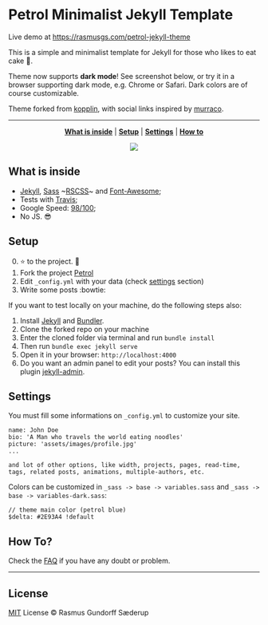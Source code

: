 # Petrol Minimalist Jekyll Template

Live demo at https://rasmusgs.com/petrol-jekyll-theme

This is a simple and minimalist template for Jekyll for those who likes to eat cake :cake:.

Theme now supports **dark mode**! See screenshot below, or try it in a browser supporting dark mode, e.g. Chrome or Safari. Dark colors are of course customizable.

Theme forked from [kopplin](https://github.com/sergiokopplin/indigo), with social links inspired by [murraco](https://github.com/murraco/jekyll-theme-minimal-resume).

***

<p align="center">
    <b><a href="README.md#what-is-inside">What is inside</a></b>
    |
    <b><a href="README.md#setup">Setup</a></b>
    |
    <b><a href="README.md#settings">Settings</a></b>
    |
    <b><a href="README.md#how-to">How to</a></b>
</p>

<p align="center">
    <img src="https://raw.githubusercontent.com/rasgs/petrol-jekyll-theme/gh-pages/assets/screen-shot.png" />
</p>

## What is inside

- [Jekyll](https://jekyllrb.com/), [Sass](https://sass-lang.com/) ~[RSCSS](https://rscss.io/)~ and [Font-Awesome](https://fontawesome.com/);
- Tests with [Travis](https://travis-ci.org/);
- Google Speed: [98/100](https://developers.google.com/speed/pagespeed/insights/?url=https%3A%2F%2Frasmusgs.com%2Fpetrol-jekyll-theme%2F);
- No JS. :sunglasses:

## Setup

0. :star: to the project. :metal:
1. Fork the project [Petrol](https://github.com/rasgs/petrol-jekyll-theme)
2. Edit `_config.yml` with your data (check <a href="README.md#settings">settings</a> section)
3. Write some posts :bowtie:

If you want to test locally on your machine, do the following steps also:

1. Install [Jekyll](https://jekyllrb.com) and [Bundler](https://bundler.io/).
2. Clone the forked repo on your machine
3. Enter the cloned folder via terminal and run `bundle install`
4. Then run `bundle exec jekyll serve`
5. Open it in your browser: `http://localhost:4000`
6. Do you want an admin panel to edit your posts? You can install this plugin [jekyll-admin](https://jekyll.github.io/jekyll-admin/).

## Settings

You must fill some informations on `_config.yml` to customize your site.

```
name: John Doe
bio: 'A Man who travels the world eating noodles'
picture: 'assets/images/profile.jpg'
...

and lot of other options, like width, projects, pages, read-time, tags, related posts, animations, multiple-authors, etc.
```

Colors can be customized in `_sass -> base -> variables.sass` and `_sass -> base -> variables-dark.sass`:

```
// theme main color (petrol blue)
$delta: #2E93A4 !default
```


## How To?

Check the [FAQ](./FAQ.md) if you have any doubt or problem.

---
## License

[MIT](https://github.com/rasgs/petrol-jekyll-theme/blob/gh-pages/LICENSE) License © Rasmus Gundorff Sæderup

